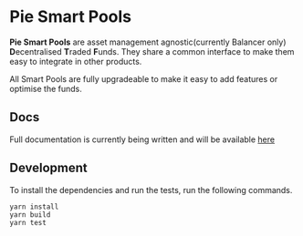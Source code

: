 # Pie Smart Pools

**Pie Smart Pools** are asset management agnostic(currently Balancer only) **D**ecentralised **T**raded **F**unds. They share a common interface to make them easy to integrate in other products.

All Smart Pools are fully upgradeable to make it easy to add features or optimise the funds.

## Docs

Full documentation is currently being written and will be available [here](https://docs.piedao.org)

## Development

To install the dependencies and run the tests, run the following commands.

```
yarn install
yarn build
yarn test
```